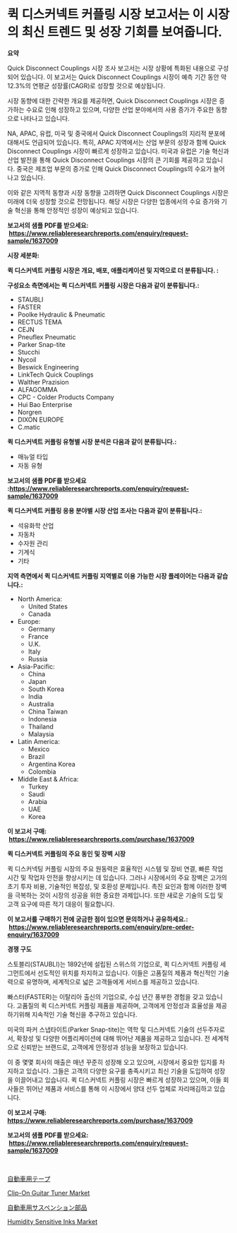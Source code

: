 <p><h1>퀵 디스커넥트 커플링 시장 보고서는 이 시장의 최신 트렌드 및 성장 기회를 보여줍니다.</h1></p><p><strong>요약</strong></p>
<p><p>Quick Disconnect Couplings 시장 조사 보고서는 시장 상황에 특화된 내용으로 구성되어 있습니다. 이 보고서는 Quick Disconnect Couplings 시장이 예측 기간 동안 약 12.3%의 연평균 성장률(CAGR)로 성장할 것으로 예상됩니다.</p><p>시장 동향에 대한 간략한 개요를 제공하면, Quick Disconnect Couplings 시장은 증가하는 수요로 인해 성장하고 있으며, 다양한 산업 분야에서의 사용 증가가 주요한 동향으로 나타나고 있습니다.</p><p>NA, APAC, 유럽, 미국 및 중국에서 Quick Disconnect Couplings의 지리적 분포에 대해서도 언급되어 있습니다. 특히, APAC 지역에서는 산업 부문의 성장과 함께 Quick Disconnect Couplings 시장이 빠르게 성장하고 있습니다. 미국과 유럽은 기술 혁신과 산업 발전을 통해 Quick Disconnect Couplings 시장의 큰 기회를 제공하고 있습니다. 중국은 제조업 부문의 증가로 인해 Quick Disconnect Couplings의 수요가 늘어나고 있습니다.</p><p>이와 같은 지역적 동향과 시장 동향을 고려하면 Quick Disconnect Couplings 시장은 미래에 더욱 성장할 것으로 전망됩니다. 해당 시장은 다양한 업종에서의 수요 증가와 기술 혁신을 통해 안정적인 성장이 예상되고 있습니다.</p></p>
<p><strong>보고서의 샘플 PDF를 받으세요: &nbsp;<a href="https://www.reliableresearchreports.com/enquiry/request-sample/1637009">https://www.reliableresearchreports.com/enquiry/request-sample/1637009</a></strong></p>
<p><strong>시장 세분화:</strong></p>
<p><strong> 퀵 디스커넥트 커플링 시장은 개요, 배포, 애플리케이션 및 지역으로 더 분류됩니다. :</strong></p>
<p><strong>구성요소 측면에서는 퀵 디스커넥트 커플링 시장은 다음과 같이 분류됩니다.:</strong></p>
<p><ul><li>STAUBLI</li><li>FASTER</li><li>Poolke Hydraulic & Pneumatic</li><li>RECTUS TEMA</li><li>CEJN</li><li>Pneuflex Pneumatic</li><li>Parker Snap-tite</li><li>Stucchi</li><li>Nycoil</li><li>Beswick Engineering</li><li>LinkTech Quick Couplings</li><li>Walther Prazision</li><li>ALFAGOMMA</li><li>CPC - Colder Products Company</li><li>Hui Bao Enterprise</li><li>Norgren</li><li>DIXON EUROPE</li><li>C.matic</li></ul></p>
<p><strong> 퀵 디스커넥트 커플링 유형별 시장 분석은 다음과 같이 분류됩니다.:</strong></p>
<p><ul><li>매뉴얼 타입</li><li>자동 유형</li></ul></p>
<p><strong>보고서의 샘플 PDF를 받으세요 :<a href="https://www.reliableresearchreports.com/enquiry/request-sample/1637009">https://www.reliableresearchreports.com/enquiry/request-sample/1637009</a></strong></p>
<p><strong> 퀵 디스커넥트 커플링 응용 분야별 시장 산업 조사는 다음과 같이 분류됩니다.:</strong></p>
<p><ul><li>석유화학 산업</li><li>자동차</li><li>수자원 관리</li><li>기계식</li><li>기타</li></ul></p>
<p><strong>지역 측면에서 퀵 디스커넥트 커플링 지역별로 이용 가능한 시장 플레이어는 다음과 같습니다.:</strong></p>
<p><ul>
    <li>
        North America:
        <ul>
            <li>United States</li>
            <li>Canada</li>
        </ul>
    </li>
    <li>
        Europe:
        <ul>
            <li>Germany</li>
            <li>France</li>
            <li>U.K.</li>
            <li>Italy</li>
            <li>Russia</li>
        </ul>
    </li>
    <li>
        Asia-Pacific:
        <ul>
            <li>China</li>
            <li>Japan</li>
            <li>South Korea</li>
            <li>India</li>
            <li>Australia</li>
            <li>China Taiwan</li>
            <li>Indonesia</li>
            <li>Thailand</li>
            <li>Malaysia</li>
        </ul>
    </li>
    <li>
        Latin America:
        <ul>
            <li>Mexico</li>
            <li>Brazil</li>
            <li>Argentina Korea</li>
            <li>Colombia</li>
        </ul>
    </li>
    <li>
        Middle East & Africa:
        <ul>
            <li>Turkey</li>
            <li>Saudi</li>
            <li>Arabia</li>
            <li>UAE</li>
            <li>Korea</li>
        </ul>
    </li>
    </ul></p>
<p><strong>이 보고서 구매: &nbsp;<a href="https://www.reliableresearchreports.com/purchase/1637009">https://www.reliableresearchreports.com/purchase/1637009</a></strong></p>
<p><strong>퀵 디스커넥트 커플링의 주요 동인 및 장벽 시장</strong></p>
<p><p>퀵 디스커넥팅 커플링 시장의 주요 원동력은 효율적인 시스템 및 장비 연결, 빠른 작업 시간 및 작업자 안전을 향상시키는 데 있습니다. 그러나 시장에서의 주요 장벽은 고가의 초기 투자 비용, 기술적인 복잡성, 및 호환성 문제입니다. 촉진 요인과 함께 이러한 장벽을 극복하는 것이 시장의 성공을 위한 중요한 과제입니다. 또한 새로운 기술의 도입 및 고객 요구에 따른 적기 대응이 필요합니다.</p></p>
<p><strong>이 보고서를 구매하기 전에 궁금한 점이 있으면 문의하거나 공유하세요.: &nbsp;<a href="https://www.reliableresearchreports.com/enquiry/pre-order-enquiry/1637009">https://www.reliableresearchreports.com/enquiry/pre-order-enquiry/1637009</a></strong></p>
<p><strong>경쟁 구도</strong></p>
<p><p>스토블리(STAUBLI)는 1892년에 설립된 스위스의 기업으로, 퀵 디스커넥트 커플링 세그먼트에서 선도적인 위치를 차지하고 있습니다. 이들은 고품질의 제품과 혁신적인 기술력으로 유명하며, 세계적으로 넓은 고객들에게 서비스를 제공하고 있습니다.</p><p>빠스터(FASTER)는 이탈리아 출신의 기업으로, 수십 년간 풍부한 경험을 갖고 있습니다. 고품질의 퀵 디스커넥트 커플링 제품을 제공하며, 고객에게 안정성과 효율성을 제공하기위해 지속적인 기술 혁신을 추구하고 있습니다.</p><p>미국의 파커 스냅타이트(Parker Snap-tite)는 역학 및 디스커넥트 기술의 선두주자로서, 확장성 및 다양한 어플리케이션에 대해 뛰어난 제품을 제공하고 있습니다. 전 세계적으로 신뢰받는 브랜드로, 고객에게 안정성과 성능을 보장하고 있습니다.</p><p>이 중 몇몇 회사의 매출은 매년 꾸준히 성장해 오고 있으며, 시장에서 중요한 입지를 차지하고 있습니다. 그들은 고객의 다양한 요구를 충족시키고 최신 기술을 도입하여 성장을 이끌어내고 있습니다. 퀵 디스커넥트 커플링 시장은 빠르게 성장하고 있으며, 이들 회사들은 뛰어난 제품과 서비스를 통해 이 시장에서 양대 선두 업체로 자리매김하고 있습니다.</p></p>
<p><strong>이 보고서 구매: &nbsp; <a href="https://www.reliableresearchreports.com/purchase/1637009">https://www.reliableresearchreports.com/purchase/1637009</a></strong></p>
<p><strong>보고서의 샘플 PDF를 받으세요: &nbsp;<a href="https://www.reliableresearchreports.com/enquiry/request-sample/1637009">https://www.reliableresearchreports.com/enquiry/request-sample/1637009</a></strong><strong></strong></p>
<p>&nbsp;</p>
<p><p><a href="https://github.com/vtbvgl20191192/Market-Research-Report-List-1/blob/main/74415508047.md">自動車用テープ</a></p><p><a href="https://github.com/santosh758595/Market-Research-Report-List-3/blob/main/clip-on-guitar-tuner-market.md">Clip-On Guitar Tuner Market</a></p><p><a href="https://github.com/avwofrml53535/Market-Research-Report-List-1/blob/main/12631408046.md">自動車用サスペンション部品</a></p><p><a href="https://github.com/elizabethdagraca/Market-Research-Report-List-2/blob/main/humidity-sensitive-inks-market.md">Humidity Sensitive Inks Market</a></p></p>